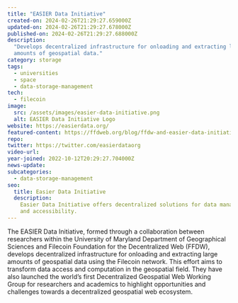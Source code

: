 ```yaml
---
title: "EASIER Data Initiative"
created-on: 2024-02-26T21:29:27.659000Z
updated-on: 2024-02-26T21:29:27.678000Z
published-on: 2024-02-26T21:29:27.688000Z
description:
  "Develops decentralized infrastructure for onloading and extracting large
  amounts of geospatial data."
category: storage
tags:
  - universities
  - space
  - data-storage-management
tech:
  - filecoin
image:
  src: /assets/images/easier-data-initiative.png
  alt: EASIER Data Initiative Logo
website: https://easierdata.org/
featured-content: https://ffdweb.org/blog/ffdw-and-easier-data-initiative-collaborate-to-upload-spatial-data-to-filecoin-network/
repo:
twitter: https://twitter.com/easierdataorg
video-url:
year-joined: 2022-10-12T20:29:27.704000Z
news-update:
subcategories:
  - data-storage-management
seo:
  title: Easier Data Initiative
  description:
    Easier Data Initiative offers decentralized solutions for data management
    and accessibility.
---
```


The EASIER Data Initiative, formed through a collaboration between researchers within the University of Maryland Department of Geographical Sciences and Filecoin Foundation for the Decentralized Web (FFDW), develops decentralized infrastructure for onloading and extracting large amounts of geospatial data using the Filecoin network. This effort aims to transform data access and computation in the geospatial field. They have also launched the world’s first Decentralized Geospatial Web Working Group for researchers and academics to highlight opportunities and challenges towards a decentralized geospatial web ecosystem.
